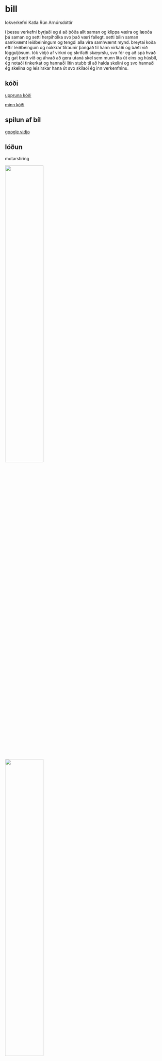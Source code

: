 # bill
lokverkefni
Katla Rún Arnórsdóttir

í þessu verkefni byrjaði eg á að þóða allt saman og klippa væira og læoða þá saman og setti herpihólka svo það væri fallegt. setti bílin saman samkvæmt leiðbeiningum og tengdi alla víra samhvæmt mynd. breytai koða eftir leiðbeingum og nokkrar tilraunir þangað til hann virkaði og bæti við lögguljósum. tók vidjó af virkni og skrifaði skæyrslu, svo fór eg að spá hvað ég gat bætt við og áhvað að gera utaná skel sem munn líta út eins og húsbíl, ég notaði tinkerkat og hannaði lítin stubb til að halda skelini og svo hannaði ég skelina og leisirskar hana út svo skilaði ég inn verkenfninu.

## kóði
[uppruna kóði](https://github.com/VESM1VS/AFANGI/blob/main/Kodi/Lokaverkefni_K2_bill_init.ino)

[minn kóði](bill3.ino)

## spilun af bíl

[google vidjo](https://photos.google.com/photo/AF1QipPJvvtIJq1cnvFA_2w_arbWhpgg83ZzHc_B9RY)

## lóðun
motarstiring

<img src="IMG_0299 lóða 1!.jpg" width="50%" height="50%">
<img src="IMG_0300 lóða 2!.jpg" width="50%" height="50%">

motor

<img src="IMG_0302 lóða 3!.jpg" width="50%" height="50%">

batterí og takki


<img src="IMG_0303 lóða 4!.jpg" width="50%" height="50%">
<img src="IMG_0304 lóða 5! taki.jpg" width="50%" height="50%">

lögguljós

<img src="IMG_0548 lögguljós.jpg" width="50%" height="50%">


## mynd af ofan og neðan
<img src="IMG_0305 að ofan !.jpg" width="50%" height="50%">
<img src="IMG_0308 að neðan !.jpg" width="50%" height="50%">

## vírar
<img src="IMG_0310 vírar tengdir brauðbreti !.jpg" width="50%" height="50%">
<img src="IMG_0324 virar!.jpg" width="50%" height="50%">


## Mín bæting
[Hönnun á festingum](https://l.facebook.com/l.php?u=https%3A%2F%2Fwww.tinkercad.com%2Fthings%2FjYi1UjVCBpK-terrific-migelo%2Fedit%3Fsharecode%3DeKiGZV4lccQua4xdhuXSzMkppt9pG4slEuH-2UZCH74%26fbclid%3DIwAR00w9RoJuEqjtvQyP43b6xnow8g2jR5hj8xJsNg3G1TgzUhPnjdR5RvUpE&h=AT10Lbc_KLhwT0Md03LlRumCD8cD50vO0ET0c2d_vWyweIT6FkgS45wnHJSgNa23yleu9Xm7NK18UK605uapIsQ1MfKiQK_RJEs5_c9DKrmbcJJ9944t-SXZLJPu8XcSSJr-5w)

[Hönnun á skel](Campervan%20(4).svg)

<img src="IMG_0549 lezer.jpg" width="50%" height="50%">
<img src="IMG_0552 skel.jpg" width="50%" height="50%">
<img src="IMG_0557 skel a bil.jpg" width="50%" height="50%">
<img src="IMG_0558 framan.jpg" width="50%" height="50%">
<img src="IMG_0559 gluggi.jpg" width="50%" height="50%">


## Hjálp frá
Bjartur, Númi, Ragnar, Geyr og Arnóri